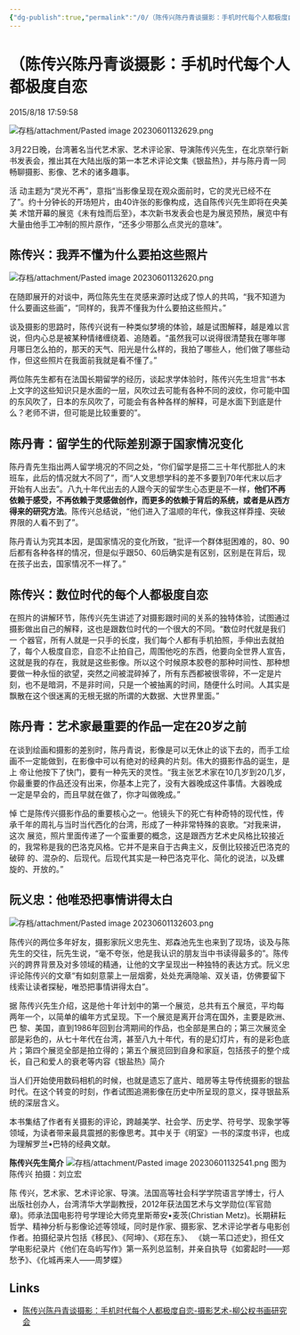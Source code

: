```yaml
---
{"dg-publish":true,"permalink":"/0/（陈传兴陈丹青谈摄影：手机时代每个人都极度自恋/","created":"2023-06-01T13:24:33.501+08:00","updated":"2023-06-07T13:38:56.119+08:00"}
---
```


# （陈传兴陈丹青谈摄影：手机时代每个人都极度自恋

2015/8/18 17:59:58

![存档/attachment/Pasted image 20230601132629.png](/img/user/%E5%AD%98%E6%A1%A3/attachment/Pasted%20image%2020230601132629.png)

3月22日晚，台湾著名当代艺术家、艺术评论家、导演陈传兴先生，在北京举行新书发表会，推出其在大陆出版的第一本艺术评论文集《银盐热》，并与陈丹青一同畅聊摄影、影像、艺术的诸多趣事。

活 动主题为“灵光不再”，意指“当影像呈现在观众面前时，它的灵光已经不在了”。约十分钟长的开场短片，由40许张的影像构成，选自陈传兴先生即将在央美美 术馆开幕的展览《未有烛而后至》，本次新书发表会也是为展览预热，展览中有大量由他手工冲制的照片原作，“还多少带那么点灵光的意味”。

## 陈传兴：我弄不懂为什么要拍这些照片

![存档/attachment/Pasted image 20230601132620.png](/img/user/%E5%AD%98%E6%A1%A3/attachment/Pasted%20image%2020230601132620.png)

在随即展开的对谈中，两位陈先生在灵感来源时达成了惊人的共鸣，“我不知道为什么要画这些画”，“同样的，我弄不懂我为什么要拍这些照片。”

谈及摄影的思路时，陈传兴说有一种类似梦境的体验，越是试图解释，越是难以言说，但内心总是被某种情绪缠绕着、追随着。“虽然我可以说得很清楚我在哪年哪月哪日怎么拍的，那天的天气、阳光是什么样的，我拍了哪些人，他们做了哪些动作，但这些照片在我面前我就是看不懂了。”

两位陈先生都有在法国长期留学的经历，谈起求学体验时，陈传兴先生坦言“书本上文字的这些知识只是水面的一层，风吹过去可能有各种不同的波纹，你可能中国的东风吹了，日本的东风吹了，可能会有各种各样的解释，可是水面下到底是什么？老师不讲，但可能是比较重要的”。

## 陈丹青：留学生的代际差别源于国家情况变化

陈丹青先生指出两人留学境况的不同之处，“你们留学是搭二三十年代那批人的末班车，此后的情况就大不同了”，而“人文思想学科的差不多要到70年代末以后才 开始有人出去”。八九十年代出去的人跟今天的留学生心态更是不一样，**他们不再依赖于感受，不再依赖于灵感做创作，而更多的依赖于背后的系统，或者是从西方得来的研究方法**。陈传兴总结说，“他们进入了温顺的年代，像我这样莽撞、突破界限的人看不到了”。

陈丹青认为究其本因，是国家情况的变化所致，“批评一个群体挺困难的，80、90后都有各种各样的情况，但是似乎跟50、60后确实是有区别，区别是在背后，现在孩子出去，国家情况不一样了。”

## 陈传兴：数位时代的每个人都极度自恋

在照片的讲解环节，陈传兴先生讲述了对摄影跟时间的关系的独特体验，试图通过摄影做出自己的解释，这也是跟数位时代的一个很大的不同。“数位时代就是我们一 个器官，所有人就是一只手的长度，我们每个人都有手机拍照，手伸出去就拍了，每个人极度自恋，自恋不止拍自己，周围他吃的东西，他要向全世界人宣告，这就是我的存在，我就是这些影像。所以这个时候原本胶卷的那种时间性、那种想要做一种永恒的欲望，突然之间被混碎掉了，所有东西都被很零碎，不一定是片刻，也不是暗洞，不是非时间，只是一个被抽离的时间，随便什么时间。人其实是飘散在这个很迷离的无根无据的所谓的大数据、大世界里面。”

## 陈丹青：艺术家最重要的作品一定在20岁之前

在谈到绘画和摄影的差别时，陈丹青说，影像是可以无休止的谈下去的，而手工绘画不一定能做到，在影像中可以有绝对的经典的片刻。伟大的摄影作品的诞生，是上 帝让他按下了快门，要有一种先天的灵性。“我主张艺术家在10几岁到20几岁，你最重要的作品还没有出来，你基本上完了，没有大器晚成这件事情。大器晚成 一定是早会的，而且早就在做了，你才叫做晚成。”

悼 亡是陈传兴摄影作品的重要核心之一。他镜头下的死亡有种奇特的现代性，传承千年的周礼与当时当代西化的台湾，形成了一种非常特殊的哀歌。“对我来讲，这次 展览，照片里面传递了一个蛮重要的概念，这是跟西方艺术史风格比较接近的，我常称是我的巴洛克风格。它并不是来自于古典主义，反倒比较接近巴洛克的破碎 的、混杂的、后现代。后现代其实是一种巴洛克平化、简化的说法，以及螺旋的、开放的。”

## 阮义忠：他唯恐把事情讲得太白

![存档/attachment/Pasted image 20230601132603.png](/img/user/%E5%AD%98%E6%A1%A3/attachment/Pasted%20image%2020230601132603.png)

陈传兴的两位多年好友，摄影家阮义忠先生、郑森池先生也来到了现场，谈及与陈先生的交往，阮先生说，“毫不夸张，他是我认识的朋友当中书读得最多的”。陈传 兴的跨界背景及对多领域的精通，让他的文字呈现出一种独特的表达方式。阮义忠评论陈传兴的文章“有如刻意蒙上一层烟雾，处处充满隐喻、双关语，仿佛要留下 线索让读者探秘，唯恐把事情讲得太白”。

据 陈传兴先生介绍，这是他十年计划中的第一个展览，总共有五个展览，平均每两年一个，以简单的编年方式呈现。下一个展览是离开台湾在国外，主要是欧洲、巴 黎、美国，直到1986年回到台湾期间的作品，也全部是黑白的；第三次展览全部是彩色的，从七十年代在台湾，甚至八九十年代，有的是幻灯片，有的是彩色底 片；第四个展览全部是拍立得的；第五个展览回到自身和家庭，包括孩子的整个成长，自己和爱人的衰老等内容《银盐热》简介

当人们开始使用数码相机的时候，也就是遗忘了底片、暗房等主导传统摄影的银盐时代。在这个转变的时刻，作者试图追溯影像在历史中所呈现的意义，探寻银盐系统的深层含义。

本书集结了作者有关摄影的评论，跨越美学、社会学、历史学、符号学、现象学等领域，为读者带来最具震撼的影像思考。其中关于《明室》一书的深度书评，也成为理解罗兰•巴特的经典文献。

**陈传兴先生简介**
![存档/attachment/Pasted image 20230601132541.png](/img/user/%E5%AD%98%E6%A1%A3/attachment/Pasted%20image%2020230601132541.png)
图为陈传兴 拍摄：刘立宏

陈 传兴，艺术家、艺术评论家、导演。法国高等社会科学学院语言学博士，行人出版社创办人，台湾清华大学副教授，2012年获法国艺术与文学勋位(军官勋 章)。师承法国电影符号学理论大师克里斯蒂安•麦茨(Christian Metz)。长期耕耘哲学、精神分析与影像论述等领域，同时是作家、摄影家、艺术评论学者与电影创作者。拍摄纪录片包括《移民》、《阿坤》、《郑在东》、 《姚一苇口述史》，担任文学电影纪录片《他们在岛屿写作》第一系列总监制，并亲自执导《如雾起时——郑愁予》、《化城再来人——周梦蝶》

## Links

- [陈传兴陈丹青谈摄影：手机时代每个人都极度自恋-摄影艺术-柳公权书画研究会](http://www.sxlgq.com/content/?365.html)